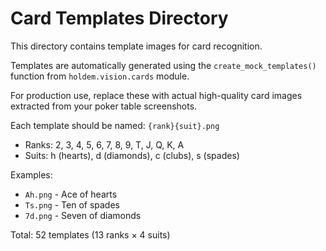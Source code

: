 # Card Templates Directory

This directory contains template images for card recognition.

Templates are automatically generated using the `create_mock_templates()` function
from `holdem.vision.cards` module.

For production use, replace these with actual high-quality card images extracted
from your poker table screenshots.

Each template should be named: `{rank}{suit}.png`
- Ranks: 2, 3, 4, 5, 6, 7, 8, 9, T, J, Q, K, A
- Suits: h (hearts), d (diamonds), c (clubs), s (spades)

Examples:
- `Ah.png` - Ace of hearts
- `Ts.png` - Ten of spades
- `7d.png` - Seven of diamonds

Total: 52 templates (13 ranks × 4 suits)
